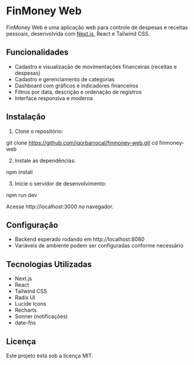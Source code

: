 # FinMoney Web

FinMoney Web é uma aplicação web para controle de despesas e receitas pessoais, desenvolvida com [Next.js](https://nextjs.org/), React e Tailwind CSS.

## Funcionalidades

- Cadastro e visualização de movimentações financeiras (receitas e despesas)
- Cadastro e gerenciamento de categorias
- Dashboard com gráficos e indicadores financeiros
- Filtros por data, descrição e ordenação de registros
- Interface responsiva e moderna


## Instalação

1. Clone o repositório:

git clone https://github.com/igorbarrocal/finmoney-web.git
cd finmoney-web

2. Instale as dependências:
    
npm install

3. Inicie o servidor de desenvolvimento:

npm run dev

Acesse http://localhost:3000 no navegador.

## Configuração

- Backend esperado rodando em http://localhost:8080
- Variáveis de ambiente podem ser configuradas conforme necessário

## Tecnologias Utilizadas

- Next.js
- React
- Tailwind CSS
- Radix UI
- Lucide Icons
- Recharts
- Sonner (notificações)
- date-fns

## Licença
Este projeto está sob a licença MIT.
